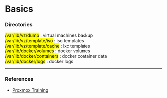 # Basics

### Directories

<mark>/var/lib/vz/dump</mark> : virtual machines backup  
<mark>/var/lib/vz/template/iso</mark> : iso templates  
<mark>/var/lib/vz/template/cache</mark> : lxc templates  
<mark>/var/lib/docker/volumes</mark> : docker volumes  
<mark>/var/lib/docker/containers</mark> : docker container data  
<mark>/var/lib/docker/logs</mark> : docker logs

---

### References

- [Proxmox Training](https://github.com/ondrejsika/proxmox-training)
